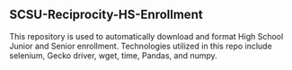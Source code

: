 ## SCSU-Reciprocity-HS-Enrollment

This repository is used to automatically download and format High School Junior and Senior enrollment. 
Technologies utilized in this repo include selenium, Gecko driver, wget, time, Pandas, and numpy.

